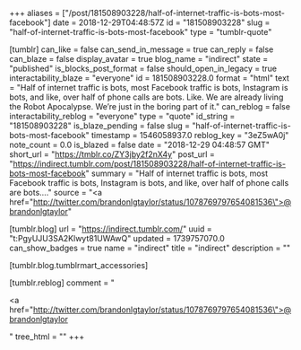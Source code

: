 +++
aliases = ["/post/181508903228/half-of-internet-traffic-is-bots-most-facebook"]
date = 2018-12-29T04:48:57Z
id = "181508903228"
slug = "half-of-internet-traffic-is-bots-most-facebook"
type = "tumblr-quote"

[tumblr]
can_like = false
can_send_in_message = true
can_reply = false
can_blaze = false
display_avatar = true
blog_name = "indirect"
state = "published"
is_blocks_post_format = false
should_open_in_legacy = true
interactability_blaze = "everyone"
id = 181508903228.0
format = "html"
text = "Half of internet traffic is bots, most Facebook traffic is bots, Instagram is bots, and like, over half of phone calls are bots. Like. We are already living the Robot Apocalypse. We&rsquo;re just in the boring part of it."
can_reblog = false
interactability_reblog = "everyone"
type = "quote"
id_string = "181508903228"
is_blaze_pending = false
slug = "half-of-internet-traffic-is-bots-most-facebook"
timestamp = 1546058937.0
reblog_key = "3eZ5wA0j"
note_count = 0.0
is_blazed = false
date = "2018-12-29 04:48:57 GMT"
short_url = "https://tmblr.co/ZY3jby2f2nX4y"
post_url = "https://indirect.tumblr.com/post/181508903228/half-of-internet-traffic-is-bots-most-facebook"
summary = "Half of internet traffic is bots, most Facebook traffic is bots, Instagram is bots, and like, over half of phone calls are bots...."
source = "<a href=\"http://twitter.com/brandonlgtaylor/status/1078769797654081536\">@brandonlgtaylor</a>"

[tumblr.blog]
url = "https://indirect.tumblr.com/"
uuid = "t:PgyUJU3SA2Klwyt81UWAwQ"
updated = 1739757070.0
can_show_badges = true
name = "indirect"
title = "indirect"
description = ""

[tumblr.blog.tumblrmart_accessories]

[tumblr.reblog]
comment = "<p><a href=\"http://twitter.com/brandonlgtaylor/status/1078769797654081536\">@brandonlgtaylor</a></p>"
tree_html = ""
+++
